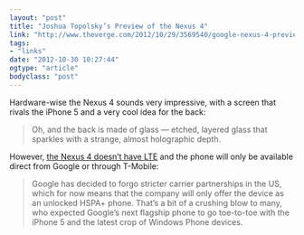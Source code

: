 ```yaml
---
layout: "post"
title: "Joshua Topolsky’s Preview of the Nexus 4"
link: "http://www.theverge.com/2012/10/29/3569540/google-nexus-4-preview-price-release-date"
tags: 
- "links"
date: "2012-10-30 10:27:44"
ogtype: "article"
bodyclass: "post"
---
```


Hardware-wise the Nexus 4 sounds very impressive, with a screen that rivals the iPhone 5 and a very cool idea for the back:

> Oh, and the back is made of glass — etched, layered glass that sparkles with a strange, almost holographic depth.

However, [the Nexus 4 doesn’t have LTE](http://www.theverge.com/2012/10/29/3569688/why-nexus-4-does-not-have-4g-lte) and the phone will only be available direct from Google or through T-Mobile:

> Google has decided to forgo stricter carrier partnerships in the US, which for now means that the company will only offer the device as an unlocked HSPA+ phone. That’s a bit of a crushing blow to many, who expected Google’s next flagship phone to go toe-to-toe with the iPhone 5 and the latest crop of Windows Phone devices.
